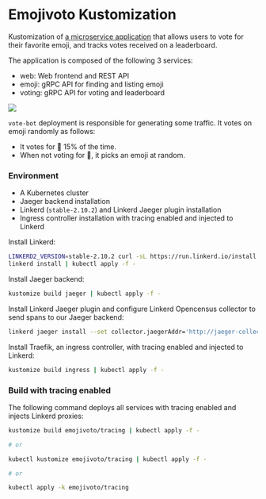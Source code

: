 # Emojivoto Kustomization
Kustomization of [a microservice application](https://github.com/BuoyantIO/emojivoto) that allows users to vote for their favorite emoji,
and tracks votes received on a leaderboard.

The application is composed of the following 3 services:

* web: Web frontend and REST API
* emoji: gRPC API for finding and listing emoji
* voting: gRPC API for voting and leaderboard

![](https://i.imgur.com/eyT3gQu.png)

`vote-bot` deployment is responsible for generating some traffic. It votes on emoji randomly as follows:
- It votes for :doughnut: 15% of the time.
- When not voting for :doughnut:, it picks an emoji at random.
### Environment
* A Kubernetes cluster
* Jaeger backend installation
* Linkerd (`stable-2.10.2`) and Linkerd Jaeger plugin installation
* Ingress controller installation with tracing enabled and injected to Linkerd

Install Linkerd:
```bash
LINKERD2_VERSION=stable-2.10.2 curl -sL https://run.linkerd.io/install | sh
linkerd install | kubectl apply -f -
```
Install Jaeger backend:
```bash
kustomize build jaeger | kubectl apply -f -
```
Install Linkerd Jaeger plugin and configure Linkerd Opencensus collector to send spans to our Jaeger backend:
```bash
linkerd jaeger install --set collector.jaegerAddr='http://jaeger-collector.tracing:14268/api/traces' | kubectl apply -f -
```
Install Traefik, an ingress controller, with tracing enabled and injected to Linkerd:
```bash
kustomize build ingress | kubectl apply -f -
```
### Build with tracing enabled
The following command deploys all services with tracing enabled and injects Linkerd proxies:
```bash
kustomize build emojivoto/tracing | kubectl apply -f -

# or

kubectl kustomize emojivoto/tracing | kubectl apply -f -

# or

kubectl apply -k emojivoto/tracing
```